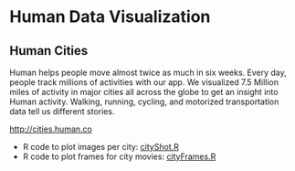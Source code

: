 Human Data Visualization
==================

## Human Cities
Human helps people move almost twice as much in six weeks. Every day, people track millions of activities with our app. We visualized 7.5 Million miles of activity in major cities all across the globe to get an insight into Human activity. Walking, running, cycling, and motorized transportation data tell us different stories.

http://cities.human.co

* R code to plot images per city: [cityShot.R](cityShot.R)
* R code to plot frames for city movies: [cityFrames.R](cityFrames.R)

